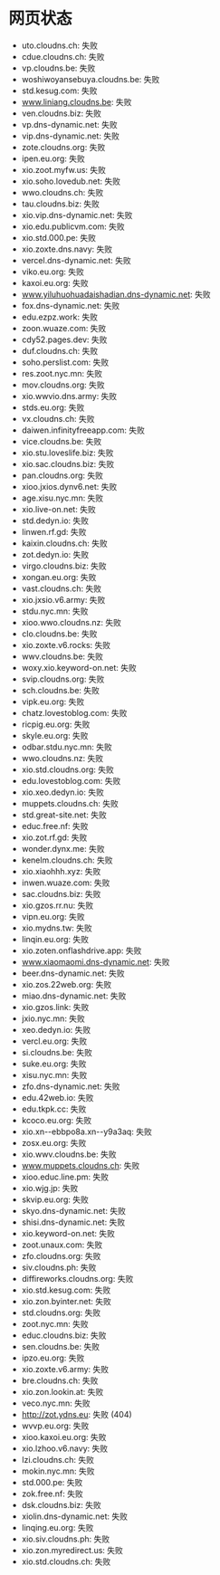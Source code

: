 # 网页状态
- uto.cloudns.ch: 失败
- cdue.cloudns.ch: 失败
- vp.cloudns.be: 失败
- woshiwoyansebuya.cloudns.be: 失败
- std.kesug.com: 失败
- www.liniang.cloudns.be: 失败
- ven.cloudns.biz: 失败
- vp.dns-dynamic.net: 失败
- vip.dns-dynamic.net: 失败
- zote.cloudns.org: 失败
- ipen.eu.org: 失败
- xio.zoot.myfw.us: 失败
- xio.soho.lovedub.net: 失败
- wwo.cloudns.ch: 失败
- tau.cloudns.biz: 失败
- xio.vip.dns-dynamic.net: 失败
- xio.edu.publicvm.com: 失败
- xio.std.000.pe: 失败
- xio.zoxte.dns.navy: 失败
- vercel.dns-dynamic.net: 失败
- viko.eu.org: 失败
- kaxoi.eu.org: 失败
- www.yiluhuohuadaishadian.dns-dynamic.net: 失败
- fox.dns-dynamic.net: 失败
- edu.ezpz.work: 失败
- zoon.wuaze.com: 失败
- cdy52.pages.dev: 失败
- duf.cloudns.ch: 失败
- soho.perslist.com: 失败
- res.zoot.nyc.mn: 失败
- mov.cloudns.org: 失败
- xio.wwvio.dns.army: 失败
- stds.eu.org: 失败
- vx.cloudns.ch: 失败
- daiwen.infinityfreeapp.com: 失败
- vice.cloudns.be: 失败
- xio.stu.loveslife.biz: 失败
- xio.sac.cloudns.biz: 失败
- pan.cloudns.org: 失败
- xioo.jxios.dynv6.net: 失败
- age.xisu.nyc.mn: 失败
- xio.live-on.net: 失败
- std.dedyn.io: 失败
- linwen.rf.gd: 失败
- kaixin.cloudns.ch: 失败
- zot.dedyn.io: 失败
- virgo.cloudns.biz: 失败
- xongan.eu.org: 失败
- vast.cloudns.ch: 失败
- xio.jxsio.v6.army: 失败
- stdu.nyc.mn: 失败
- xioo.wwo.cloudns.nz: 失败
- clo.cloudns.be: 失败
- xio.zoxte.v6.rocks: 失败
- wwv.cloudns.be: 失败
- woxy.xio.keyword-on.net: 失败
- svip.cloudns.org: 失败
- sch.cloudns.be: 失败
- vipk.eu.org: 失败
- chatz.lovestoblog.com: 失败
- ricpig.eu.org: 失败
- skyle.eu.org: 失败
- odbar.stdu.nyc.mn: 失败
- wwo.cloudns.nz: 失败
- xio.std.cloudns.org: 失败
- edu.lovestoblog.com: 失败
- xio.xeo.dedyn.io: 失败
- muppets.cloudns.ch: 失败
- std.great-site.net: 失败
- educ.free.nf: 失败
- xio.zot.rf.gd: 失败
- wonder.dynx.me: 失败
- kenelm.cloudns.ch: 失败
- xio.xiaohhh.xyz: 失败
- inwen.wuaze.com: 失败
- sac.cloudns.biz: 失败
- xio.gzos.rr.nu: 失败
- vipn.eu.org: 失败
- xio.mydns.tw: 失败
- linqin.eu.org: 失败
- xio.zoten.onflashdrive.app: 失败
- www.xiaomaomi.dns-dynamic.net: 失败
- beer.dns-dynamic.net: 失败
- xio.zos.22web.org: 失败
- miao.dns-dynamic.net: 失败
- xio.gzos.link: 失败
- jxio.nyc.mn: 失败
- xeo.dedyn.io: 失败
- vercl.eu.org: 失败
- si.cloudns.be: 失败
- suke.eu.org: 失败
- xisu.nyc.mn: 失败
- zfo.dns-dynamic.net: 失败
- edu.42web.io: 失败
- edu.tkpk.cc: 失败
- kcoco.eu.org: 失败
- xio.xn--ebbpo8a.xn--y9a3aq: 失败
- zosx.eu.org: 失败
- xio.wwv.cloudns.be: 失败
- www.muppets.cloudns.ch: 失败
- xioo.educ.line.pm: 失败
- xio.wjg.jp: 失败
- skvip.eu.org: 失败
- skyo.dns-dynamic.net: 失败
- shisi.dns-dynamic.net: 失败
- xio.keyword-on.net: 失败
- zoot.unaux.com: 失败
- zfo.cloudns.org: 失败
- siv.cloudns.ph: 失败
- diffireworks.cloudns.org: 失败
- xio.std.kesug.com: 失败
- xio.zon.byinter.net: 失败
- std.cloudns.org: 失败
- zoot.nyc.mn: 失败
- educ.cloudns.biz: 失败
- sen.cloudns.be: 失败
- ipzo.eu.org: 失败
- xio.zoxte.v6.army: 失败
- bre.cloudns.ch: 失败
- xio.zon.lookin.at: 失败
- veco.nyc.mn: 失败
- http://zot.ydns.eu: 失败 (404)
- wvvp.eu.org: 失败
- xioo.kaxoi.eu.org: 失败
- xio.lzhoo.v6.navy: 失败
- lzi.cloudns.ch: 失败
- mokin.nyc.mn: 失败
- std.000.pe: 失败
- zok.free.nf: 失败
- dsk.cloudns.biz: 失败
- xiolin.dns-dynamic.net: 失败
- linqing.eu.org: 失败
- xio.siv.cloudns.ph: 失败
- xio.zon.myredirect.us: 失败
- xio.std.cloudns.ch: 失败
